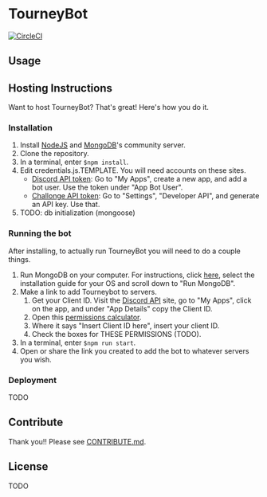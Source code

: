 # TourneyBot
[![CircleCI](https://circleci.com/gh/chonbas/194.svg?style=svg&circle-token=091bfb5aa1f0f28b757733f2a8575b56e439e259)](https://circleci.com/gh/chonbas/194)
## Usage


## Hosting Instructions
Want to host TourneyBot? That's great! Here's how you do it.
### Installation
1. Install [NodeJS](https://nodejs.org/en/) and [MongoDB](https://www.mongodb.com/download-center#community)'s community server.
1. Clone the repository.
1. In a terminal, enter `$npm install`.
1. Edit credentials.js.TEMPLATE. You will need accounts on these sites.
   * [Discord API token](https://discordapi.com/): Go to "My Apps", create a new app, and add a bot user. Use the token under "App Bot User".
   * [Challonge API token](https://challonge.com/): Go to "Settings", "Developer API", and generate an API key. Use that.
1. TODO: db initialization (mongoose)

### Running the bot
After installing, to actually run TourneyBot you will need to do a couple things.
1. Run MongoDB on your computer. For instructions, click [here](https://docs.mongodb.com/getting-started/shell/installation/), select the installation guide for your OS and scroll down to "Run MongoDB".
1. Make a link to add Tourneybot to servers.
   1. Get your Client ID. Visit the [Discord API](https://discordapi.com/) site, go to "My Apps", click on the app, and under "App Details" copy the Client ID.
   1. Open this [permissions calculator](https://discordapi.com/permissions.html).
   1. Where it says "Insert Client ID here", insert your client ID.
   1. Check the boxes for THESE PERMISSIONS (TODO).
1. In a terminal, enter `$npm run start`.
1. Open or share the link you created to add the bot to whatever servers you wish.

### Deployment
TODO

## Contribute

Thank you!! Please see [CONTRIBUTE.md](CONTRIBUTE.md).

## License
TODO
